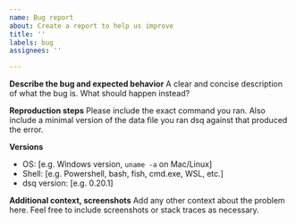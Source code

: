 ```yaml
---
name: Bug report
about: Create a report to help us improve
title: ''
labels: bug
assignees: ''

---
```


**Describe the bug and expected behavior**
A clear and concise description of what the bug is. What should happen instead?

**Reproduction steps**
Please include the exact command you ran. Also include a minimal version of the data file you ran dsq against that produced the error.

**Versions**
 - OS: [e.g. Windows version, `uname -a` on Mac/Linux]
- Shell: [e.g. Powershell, bash, fish, cmd.exe, WSL, etc.]
 - dsq version: [e.g. 0.20.1]

**Additional context, screenshots**
Add any other context about the problem here. Feel free to include screenshots or stack traces as necessary.
